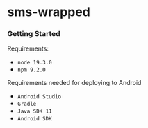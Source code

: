 # sms-wrapped

### Getting Started

Requirements:
* `node 19.3.0`
* `npm 9.2.0`

Requirements needed for deploying to Android
* `Android Studio`
* `Gradle`
* `Java SDK 11`
* `Android SDK`



